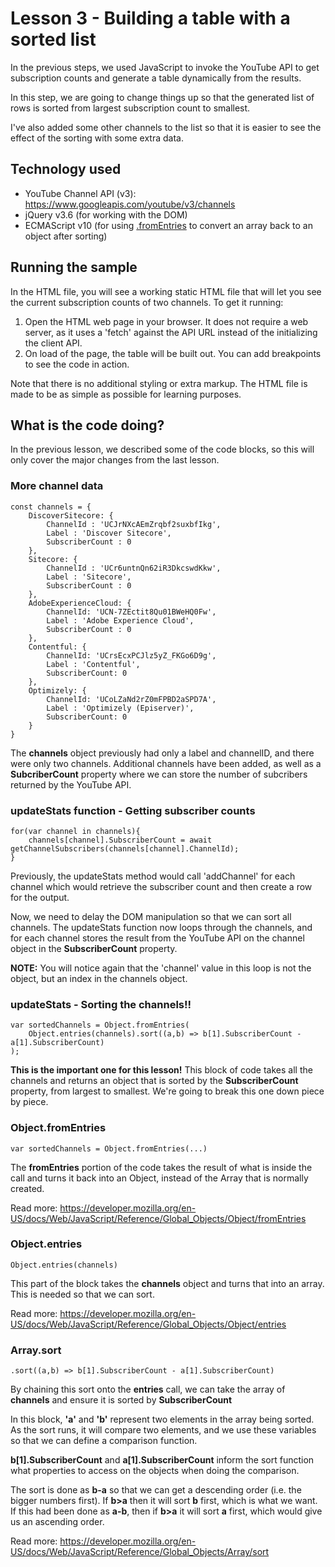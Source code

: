 # Lesson 3 - Building a table with a sorted list

In the previous steps, we used JavaScript to invoke the YouTube API to get subscription counts and generate a table dynamically from the results.

In this step, we are going to change things up so that the generated list of rows is sorted from largest subscription count to smallest.

I've also added some other channels to the list so that it is easier to see the effect of the sorting with some extra data.

## Technology used
- YouTube Channel API (v3): https://www.googleapis.com/youtube/v3/channels
- jQuery v3.6 (for working with the DOM)
- ECMAScript v10 (for using [.fromEntries](https://developer.mozilla.org/en-US/docs/Web/JavaScript/Reference/Global_Objects/Object/fromEntries) to convert an array back to an object after sorting)

## Running the sample
In the HTML file, you will see a working static HTML file that will let you see the current subscription counts of two channels. To get it running:

1. Open the HTML web page in your browser. It does not require a web server, as it uses a 'fetch' against the API URL instead of the initializing the client API.
2. On load of the page, the table will be built out. You can add breakpoints to see the code in action.

Note that there is no additional styling or extra markup. The HTML file is made to be as simple as possible for learning purposes.

## What is the code doing?
In the previous lesson, we described some of the code blocks, so this will only cover the major changes from the last lesson.

### More channel data
	const channels = {
		DiscoverSitecore: {
			ChannelId : 'UCJrNXcAEmZrqbf2suxbfIkg',
			Label : 'Discover Sitecore',
			SubscriberCount : 0
		},
		Sitecore: {
			ChannelId : 'UCr6untnQn62iR3DkcswdKkw',
			Label : 'Sitecore',
			SubscriberCount : 0
		},
		AdobeExperienceCloud: {
			ChannelId: 'UCN-7ZEctit8Qu01BWeHQ0Fw',
			Label : 'Adobe Experience Cloud',
			SubscriberCount : 0
		},
		Contentful: {
			ChannelId: 'UCrsEcxPCJlz5yZ_FKGo6D9g',
			Label : 'Contentful',
			SubscriberCount: 0
		},
		Optimizely: {
			ChannelId: 'UCoLZaNd2rZ0mFPBD2aSPD7A',
			Label : 'Optimizely (Episerver)',
			SubscriberCount: 0
		}
	}

The **channels** object previously had only a label and channelID, and there were only two channels. Additional channels have been added, as well as a **SubcriberCount** property where we can store the number of subcribers returned by the YouTube API.

### updateStats function - Getting subscriber counts
	for(var channel in channels){
		channels[channel].SubscriberCount = await getChannelSubscribers(channels[channel].ChannelId);
	}

Previously, the updateStats method would call 'addChannel' for each channel which would retrieve the subscriber count and then create a row for the output.

Now, we need to delay the DOM manipulation so that we can sort all channels. The updateStats function now loops through the channels, and for each channel stores the result from the YouTube API on the channel object in the **SubscriberCount** property.

**NOTE:** You will notice again that the 'channel' value in this loop is not the object, but an index in the channels object.

### updateStats - Sorting the channels!!
	var sortedChannels = Object.fromEntries(
		Object.entries(channels).sort((a,b) => b[1].SubscriberCount - a[1].SubscriberCount)
	);

**This is the important one for this lesson!**
This block of code takes all the channels and returns an object that is sorted by the **SubscriberCount** property, from largest to smallest. We're going to break this one down piece by piece.


### Object.fromEntries
	var sortedChannels = Object.fromEntries(...)

The **fromEntries** portion of the code takes the result of what is inside the call and turns it back into an Object, instead of the Array that is normally created.

Read more: https://developer.mozilla.org/en-US/docs/Web/JavaScript/Reference/Global_Objects/Object/fromEntries


### Object.entries
	Object.entries(channels)

This part of the block takes the **channels** object and turns that into an array. This is needed so that we can sort.

Read more: https://developer.mozilla.org/en-US/docs/Web/JavaScript/Reference/Global_Objects/Object/entries

### Array.sort
	.sort((a,b) => b[1].SubscriberCount - a[1].SubscriberCount)

By chaining this sort onto the **entries** call, we can take the array of **channels** and ensure it is sorted by **SubscriberCount**

In this block, **'a'** and **'b'** represent two elements in the array being sorted. As the sort runs, it will compare two elements, and we use these variables so that we can define a comparison function.

**b[1].SubscriberCount** and **a[1].SubscriberCount** inform the sort function what properties to access on the objects when doing the comparison.

The sort is done as **b-a** so that we can get a descending order (i.e. the bigger numbers first). If **b>a** then it will sort **b** first, which is what we want. If this had been done as **a-b**, then if **b>a** it will sort **a** first, which would give us an ascending order.

Read more: https://developer.mozilla.org/en-US/docs/Web/JavaScript/Reference/Global_Objects/Array/sort